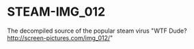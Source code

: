 STEAM-IMG_012
=============

The decompiled source of the popular steam virus "WTF Dude? http://screen-pictures.com/img_012/"
